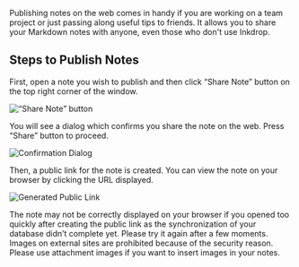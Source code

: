 Publishing notes on the web comes in handy if you are working on a team project or just passing along useful tips to friends.
It allows you to share your Markdown notes with anyone, even those who don't use Inkdrop.

## Steps to Publish Notes

First, open a note you wish to publish and then click “Share Note” button on the top right corner of the window.

![“Share Note” button](/manual/10-1-sharing-notes.png)

You will see a dialog which confirms you share the note on the web. Press “Share” button to proceed.

![Confirmation Dialog](/manual/10-2-sharing-notes.png)

Then, a public link for the note is created. You can view the note on your browser by clicking the URL displayed.

![Generated Public Link](/manual/10-3-sharing-notes.png)

<div class="ui warning message">
  The note may not be correctly displayed on your browser if you opened too quickly after creating the public link as the synchronization of your database didn’t complete yet. Please try it again after a few moments.
</div>

<div class="ui warning message">
  Images on external sites are prohibited because of the security reason. Please use attachment images if you want to insert images in your notes.
</div>
